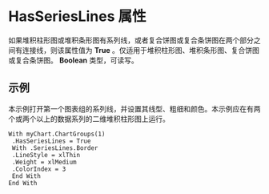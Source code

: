 
# HasSeriesLines 属性

如果堆积柱形图或堆积条形图有系列线，或者复合饼图或复合条饼图在两个部分之间有连接线，则该属性值为  **True** 。仅适用于堆积柱形图、堆积条形图、复合饼图或复合条饼图。 **Boolean** 类型，可读写。


## 示例

本示例打开第一个图表组的系列线，并设置其线型、粗细和颜色。本示例应在有两个或两个以上的数据系列的二维堆积柱形图上运行。


```
With myChart.ChartGroups(1) 
 .HasSeriesLines = True 
 With .SeriesLines.Border 
 .LineStyle = xlThin 
 .Weight = xlMedium 
 .ColorIndex = 3 
 End With 
End With
```

